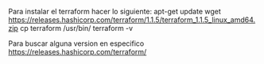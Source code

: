 Para instalar el terraform hacer lo siguiente:
apt-get update
wget https://releases.hashicorp.com/terraform/1.1.5/terraform_1.1.5_linux_amd64.zip
cp terraform /usr/bin/
terraform -v


Para buscar alguna version en especifico https://releases.hashicorp.com/terraform/

